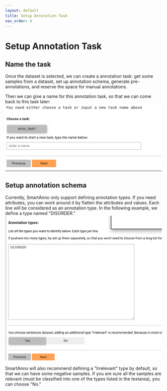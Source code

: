 ```yaml
---
layout: default
title: Setup Annotation Task
nav_order: 4
---
```

# Setup Annotation Task
## Name the task
Once the dataset is selected, we can create a annotation task: get some samples from a dataset, set up annotation schema,
generate pre-annotations, and reserve the space for manual annotations.

Then we can give a name for this annotation task, so that we can come back to this task later:
![Name Annotation Task](img/Selection_084.png)

## Setup annotation schema
Currently, SmartAnno only support defining annotation types. If you need attributes, you can work around it by flatten 
the attributes and values. Each line will be considered as an annotation type. In the following example, we define a 
type named "DISORDER." 
![Annotation schema](img/Selection_087.png)

SmartAnno will also recommend defining a "Irrelevant" type by default, so that we can have some negative samples. If 
you are sure all the samples are relevant (must be classified into one of the types listed in the textarea), you can 
choose "No."



